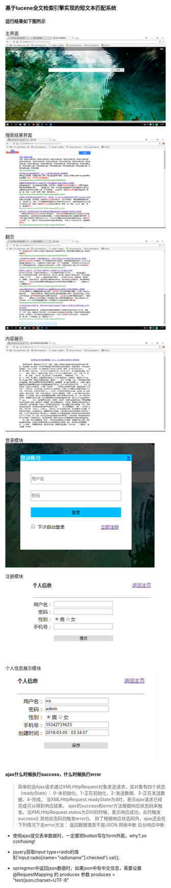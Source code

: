 ### 基于lucene全文检索引擎实现的短文本匹配系统

#### 运行结果如下图所示
主界面
![](projectimages/1.png)

搜索结果界面
![](projectimages/2.png)

翻页
![](projectimages/4.png)

内容展示
![](projectimages/3.png)

登录模块
![](projectimages/5.png)

注册模块
![](projectimages/6.png)

个人信息展示模块
![](projectimages/7.png)


#### ajax什么时候执行success，什么时候执行error

> 简单的说Ajax请求通过XMLHttpRequest对象发送请求，该对象有四个状态（readyState）：
 0-未初始化、1-正在初始化、2-发送数据、3-正在发送数据、4-完成。
 当XMLHttpRequest.readyState为4时，表示ajax请求已经完成可以得到响应结果。
 ajax的success和error方法根据响应状态码来触发。当XMLHttpRequest.status为200的时候，表示响应成功，此时触发success().其他状态码则触发error()。
 除了根据响应状态码外，ajax还会在下列情况下走error方法：
 返回数据类型不是JSON 网络中断 后台响应中断
 
 * 使用ajax提交表单数据时，一定要把button写在form外面，why?,so confusing!
 
 * jquery获取input type=raido的值
 $('input:radio[name="radioname"]:checked').val();
 
 * springmvc中返回json数据时，如果json中有中文信息，需要设置 @RequestMapping 的 produces 参数 produces = "text/json;charset=UTF-8"

